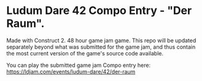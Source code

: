 # Ludum Dare 42 Compo Entry - "Der Raum".

Made with Construct 2. 48 hour game jam game. This repo will be updated separately beyond what was submitted for the game jam, and thus contain the most current version of the game's source code available. 

You can play the submitted game jam Compo entry here: https://ldjam.com/events/ludum-dare/42/der-raum 

